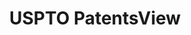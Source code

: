 ---
bigquery: https://console.cloud.google.com/bigquery?p=patents-public-data&d=patentsview&page=dataset
citation: Attribution should be given to PatentsView for use, distribution, or derivative
  works.
code: https://github.com/CSSIP-AIR/PatentsView-Code-Snippets/
contributors: USPTO
cost: None
description: 'PatentsView includes US patent data including raw data (summaries, applications,
  pregrant applications), disambugations of inventors and assignees, and inventor
  gender estimates.  Also foreign priority data, # of figures and sheets, and government
  interest statements.'
documentation: https://patentsview.org/query/builder-faqs
last_edit: 04/05/2022, 08:44:27
location: https://patentsview.org/
maintained_by: USPTO
record_creation_timestamp: 12/2/2020 17:20:46
schema_fields:
- disamb_inventor_id_20191231
- lawyer_id
- withdrawn
- num
- group_id
- _102_date
- country_transformed
- disamb_assignee_id_20200630
- application_id
- date
- series_code
- length
- rule_47
- id
- disamb_inventor_id_20200331
- num_figures
- dependent
- term_grant
- doctype
- subgroup
- category_id
- disamb_inventor_id_20200630
- disamb_assignee_id_20191008
- disamb_inventor_id_20180528
- disamb_assignee_id_20181127
- latin_name
- sequence
- classification_value
- disamb_inventor_id_20171226
- disamb_assignee_id_20190312
- rawassignee_id
- status
- organization
- ipc_version_indicator
- country
- type
- county_fips
- section_id
- citation_id
- classification_level
- state
- subcategory_id
- main_group
- disamb_assignee_id_20200929
- f102_date
- disclaimer_date
- f371_date
- section
- disamb_inventor_id_20181127
- level_one
- disamb_inventor_id_20190312
- uuid
- ipc_class
- abstract
- subgroup_id
- assignee_id
- deceased
- longitude
- location_id
- disamb_inventor_id_20171003
- rel_id
- classification_status
- rawinventor_id
- organization_id
- subsection_id
- disamb_assignee_id_20190820
- patent_id
- designation
- text
- lapse_of_patent
- disamb_inventor_id_20201229
- role
- mainclass_id
- publication_number
- inventor_id
- action_date
- disamb_inventor_id_20200929
- category
- level_three
- fname
- subclass_id
- male_flag
- latitude
- number
- state_fips
- name_first
- doc_type
- disamb_inventor_id_20190820
- classification_data_source
- reldocno
- variety
- title
- name
- name_last
- subclass
- disamb_inventor_id_20170808
- num_claims
- male
- exemplary
- disamb_assignee_id_20191231
- relkind
- filename
- field_title
- city
- num_sheets
- field_id
- county
- _371_date
- latlong
- disamb_inventor_id_20170307
- disamb_assignee_id_20200331
- symbol_position
- contract_award_number
- term_extension
- sector_title
- term_disclaimer
- kind
- attribution_status
- gi_statement
- level_two
- lname
- rawlocation_id
- applicant_type
- disamb_inventor_id_20191008
- group
shortname: patentsview
tags:
- disambiguation
- United States
- gender
terms_of_use: Creative Commons Attribution 4.0 International License.
timeframe: 1963-1999
title: USPTO PatentsView
uuid: cf1780b1-e265-4e49-8d1d-83b9cfe0fd9a
---